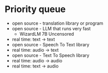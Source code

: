 # Priority queue

* open source - translation library or program
* open source - LLM that runs very fast
  * WizardLM 7B Uncensored
* real time: text -> text
* open source - Speech To Text library
* real time: audio -> text
* open source - Text To Speech library
* real time: audio -> audio
* real time: text -> audio